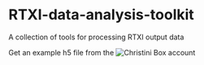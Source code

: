 # RTXI-data-analysis-toolkit
A collection of tools for processing RTXI output data

Get an example h5 file from the ![Christini Box account](https://cornell.app.box.com/folder/78710760726)